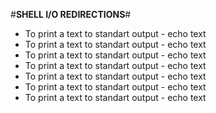 #**SHELL I/O REDIRECTIONS**#
- To print a text to standart output - echo text
- To print a text to standart output - echo text
- To print a text to standart output - echo text
- To print a text to standart output - echo text
- To print a text to standart output - echo text
- To print a text to standart output - echo text
- To print a text to standart output - echo text
